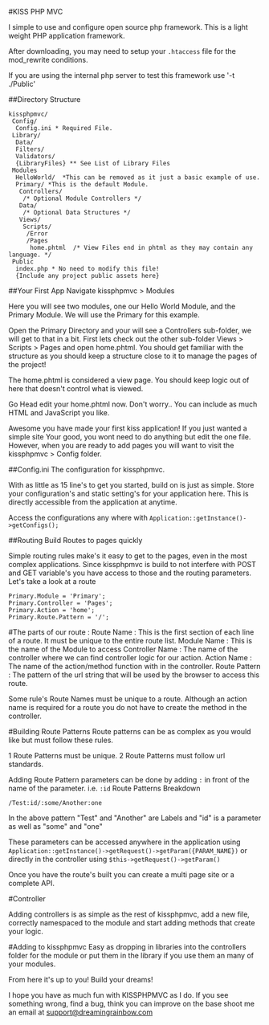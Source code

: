 #KISS PHP MVC 

I simple to use and configure open source php framework. This is a light weight PHP application framework.

After downloading, you may need to setup your `.htaccess` file for the mod_rewrite conditions.

If you are using the internal php server to test this framework use '-t ./Public'

##Directory Structure
```
kissphpmvc/
 Config/
  Config.ini * Required File.
 Library/
  Data/
  Filters/
  Validators/
  {LibraryFiles} ** See List of Library Files
 Modules
  HelloWorld/  *This can be removed as it just a basic example of use.
  Primary/ *This is the default Module.
   Controllers/
    /* Optional Module Controllers */
   Data/
    /* Optional Data Structures */
   Views/
    Scripts/     
     /Error
     /Pages
      home.phtml  /* View Files end in phtml as they may contain any language. */
 Public
  index.php * No need to modify this file!
  {Include any project public assets here}
  ```

##Your First App
Navigate kissphpmvc > Modules 

 Here you will see two modules, one our Hello World Module, and the Primary Module. We will use the Primary for this example.

Open the Primary Directory and your will see a Controllers sub-folder, we will get to that in a bit. First lets check out the other sub-folder Views > Scripts > Pages and open home.phtml. You should get familiar with the structure as you should keep a structure close to it to manage the pages of the project!

The home.phtml is considered a view page. You should keep logic out of here that doesn't control what is viewed.

Go Head edit your home.phtml now. Don't worry.. You can include as much HTML and JavaScript you like.

Awesome you have made your first kiss application! If you just wanted a simple site Your good, you wont need to do anything but edit the one file. However, when you are ready to add pages you will want to visit the kissphpmvc > Config folder.

##Config.ini The configuration for kissphpmvc.

With as little as 15 line's to get you started, build on is just as simple. Store your configuration's and static setting's for your application here. This is directly accessible from the application at anytime. 

Access the configurations any where with `Application::getInstance()->getConfigs();`

##Routing Build Routes to pages quickly

Simple routing rules make's it easy to get to the pages, even in the most complex applications. Since kissphpmvc is build to not interfere with POST and GET variable's you have access to those and the routing parameters.
Let's take a look at a route
```
Primary.Module = 'Primary';
Primary.Controller = 'Pages';
Primary.Action = 'home';
Primary.Route.Pattern = '/';
```
#The parts of our route :
 Route Name : This is the first section of each line of a route. It must be unique to the entire route list. 
 Module Name : This is the name of the Module to access
 Controller Name : The name of the controller where we can find controller logic for our action.
 Action Name : The name of the action/method function with in the controller.
 Route Pattern : The pattern of the url string that will be used by the browser to access this route.

Some rule's Route Names must be unique to a route. Although an action name is required for a route you do not have to create the method in the controller. 

#Building Route Patterns
Route patterns can be as complex as you would like but must follow these rules. 

 1 Route Patterns must be unique.
 2 Route Patterns must follow url standards.

Adding Route Pattern parameters can be done by adding `:` in front of the name of the parameter. i.e. `:id`
Route Patterns Breakdown
```
/Test:id/:some/Another:one
```
In the above pattern "Test" and "Another" are Labels and "id" is a parameter as well as "some" and "one"

These parameters can be accessed anywhere in the application using `Application::getInstance()->getRequest()->getParam({PARAM_NAME})` or directly in the controller using `$this->getRequest()->getParam()`

Once you have the route's built you can create a multi page site or a complete API.

#Controller 

Adding controllers is as simple as the rest of kissphpmvc, add a new file, correctly namespaced to the module and start adding methods that create your logic.

#Adding to kissphpmvc
 Easy as dropping in libraries into the controllers folder for the module or put them in the library if you use them an many of your modules.

From here it's up to you! Build your dreams!

I hope you have as much fun with KISSPHPMVC as I do. If you see something wrong, find a bug, think you can improve on the base shoot me an email at support@dreamingrainbow.com
